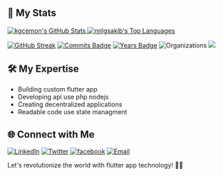 ## 🚀 My Stats

<a href="https://github.com/kgcemon" target="_blank">
  <img align="center" src="https://github-readme-stats.vercel.app/api?username=kgcemon&show_icons=true&count_private=true" alt="kgcemon's GitHub Stats" />
</a>


<a href="https://github.com/kgcemon" target="_blank">
  <img align="center" src="https://github-readme-stats.vercel.app/api/top-langs/?username=kgcemon&layout=compact&hide=html" alt="nnlgsakib's Top Languages" />
</a>



[![GitHub Streak](http://github-readme-streak-stats.herokuapp.com?user=kgcemon&theme=dark&hide_border=true)](https://git.io/streak-stats)
[![Commits Badge](https://badges.pufler.dev/commits/monthly/kgcemon)](https://badges.pufler.dev)
[![Years Badge](https://badges.pufler.dev/years/kgcemon)](https://badges.pufler.dev)
![Organizations](https://img.shields.io/badge/Organizations-2-brightgreen)
![](https://github-contributor-stats.vercel.app/api?username=kgcemon&limit=5&theme=dark&combine_all_yearly_contributions=true)


## 🛠️ My Expertise

- Building custom flutter app
- Developing api use php nodejs
- Creating decentralized applications
- Readable code use state managment

## 🌐 Connect with Me

[![LinkedIn](https://img.shields.io/badge/LinkedIn-Md--Emon-blue?logo=linkedin&style=flat-square)](https://www.linkedin.com/in/md-imam-hosen-ba1b56288/)
[![Twitter](https://img.shields.io/badge/Twitter-MD__Emon-blue?logo=twitter&style=flat-square)](https://twitter.com/kgcemonbd)
[![facebook](https://img.shields.io/badge/Instagram-Md__Emon-pink?logo=instagram&style=flat-square)](https://www.facebook.com/kgcemonbd/)
[![Email](https://img.shields.io/badge/Email-nlgarts%40outlook.com-orange?logo=Microsoft-Outlook&style=flat-square)](mailto:kgcemonbd@gmail.com)

Let's revolutionize the world with flutter app technology! 🔗✨
